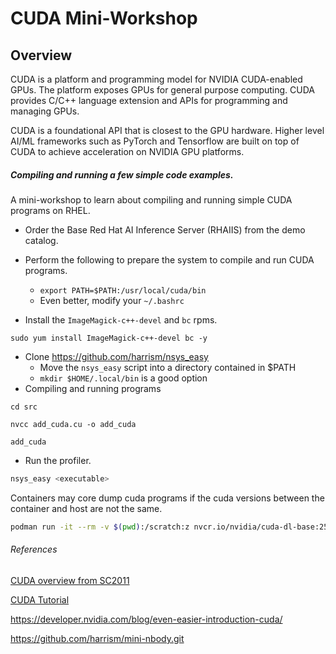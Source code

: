 # CUDA Mini-Workshop

## Overview

CUDA is a platform and programming model for NVIDIA CUDA-enabled GPUs. The platform exposes GPUs for general purpose computing. CUDA provides C/C++ language extension and APIs for programming and managing GPUs.

CUDA is a foundational API that is closest to the GPU hardware. 
Higher level AI/ML frameworks such as PyTorch and Tensorflow
are built on top of CUDA to achieve acceleration on NVIDIA GPU platforms.

##### Compiling and running a few simple code examples.

A mini-workshop to learn about compiling and running simple CUDA programs on RHEL.

- Order the Base Red Hat AI Inference Server (RHAIIS) from the demo catalog.
- Perform the following to prepare the system to compile and run CUDA programs.
  - `export PATH=$PATH:/usr/local/cuda/bin`
  - Even better, modify your `~/.bashrc`

- Install the `ImageMagick-c++-devel` and `bc` rpms.

`sudo yum install ImageMagick-c++-devel bc -y`

- Clone https://github.com/harrism/nsys_easy
	- Move the `nsys_easy` script into a directory contained in $PATH
	- `mkdir $HOME/.local/bin` is a good option
- Compiling and running programs

`cd src`

`nvcc add_cuda.cu -o add_cuda`

`add_cuda`

- Run the profiler.

```bash
nsys_easy <executable>
```

Containers may core dump cuda programs if the cuda versions between the container and host are not 
the same.

```bash
podman run -it --rm -v $(pwd):/scratch:z nvcr.io/nvidia/cuda-dl-base:25.06-cuda12.9-devel-ubuntu24.04 bash
```

###### References

[CUDA overview from SC2011](https://www.nvidia.com/docs/io/116711/sc11-cuda-c-basics.pdf)

[CUDA Tutorial](https://cuda-tutorial.readthedocs.io/en/latest/tutorials/tutorial02/)

https://developer.nvidia.com/blog/even-easier-introduction-cuda/

https://github.com/harrism/mini-nbody.git

